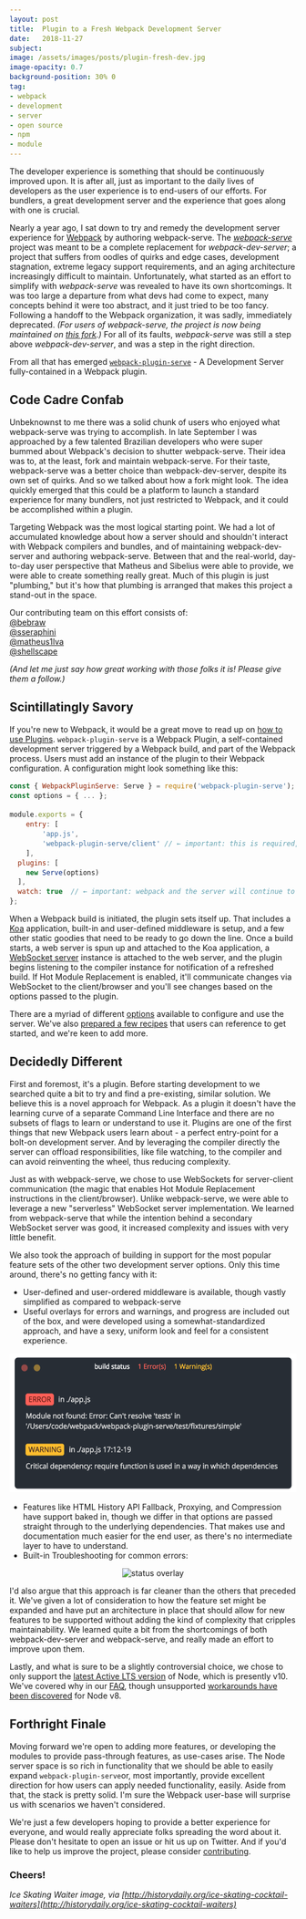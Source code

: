 ```yaml
---
layout: post
title:  Plugin to a Fresh Webpack Development Server
date:   2018-11-27
subject:
image: /assets/images/posts/plugin-fresh-dev.jpg
image-opacity: 0.7
background-position: 30% 0
tag:
- webpack
- development
- server
- open source
- npm
- module
---
```


The developer experience is something that should be continuously improved upon. It is after all, just as important to the daily lives of developers as the user experience is to end-users of our efforts. For bundlers, a great development server and the experience that goes along with one is crucial.

<!-- more -->

Nearly a year ago, I sat down to try and remedy the development server experience for [Webpack](https://www.npmjs.com/package/webpack) by authoring webpack-serve. The _[webpack-serve](https://www.npmjs.com/package/webpack-serve)_ project was meant to be a complete replacement for _webpack-dev-server_; a project that suffers from oodles of quirks and edge cases, development stagnation, extreme legacy support requirements, and an aging architecture increasingly difficult to maintain. Unfortunately, what started as an effort to simplify with _webpack-serve_ was revealed to have its own shortcomings. It was too large a departure from what devs had come to expect, many concepts behind it were too abstract, and it just tried to be too fancy. Following a handoff to the Webpack organization, it was sadly, immediately deprecated. _(For users of webpack-serve, the project is now being maintained on [this fork](https://github.com/shellscape/webpack-serve).)_ For all of its faults, _webpack-serve_ was still a step above _webpack-dev-server_, and was a step in the right direction.

From all that has emerged [`webpack-plugin-serve`](https://github.com/shellscape/webpack-plugin-serve) - A Development Server fully-contained in a Webpack plugin.

## Code Cadre Confab

Unbeknownst to me there was a solid chunk of users who enjoyed what webpack-serve was trying to accomplish. In late September I was approached by a few talented Brazilian developers who were super bummed about Webpack's decision to shutter webpack-serve. Their idea was to, at the least, fork and maintain webpack-serve. For their taste, webpack-serve was a better choice than webpack-dev-server, despite its own set of quirks. And so we talked about how a fork might look. The idea quickly emerged that this could be a platform to launch a standard experience for many bundlers, not just restricted to Webpack, and it could be accomplished within a plugin.

Targeting Webpack was the most logical starting point. We had a lot of accumulated knowledge about how a server should and shouldn't interact with Webpack compilers and bundles, and of maintaining webpack-dev-server and authoring webpack-serve. Between that and the real-world, day-to-day user perspective that Matheus and Sibelius were able to provide, we were able to create something really great. Much of this plugin is just "plumbing," but it's how that plumbing is arranged that makes this project a stand-out in the space.

Our contributing team on this effort consists of:  
  [@bebraw](https://twitter.com/bebraw)  
  [@sseraphini](https://twitter.com/sseraphini)  
  [@matheus1lva](https://twitter.com/matheus1lva)  
  [@shellscape](https://twitter.com/shellscape)  
  
  _(And let me just say how great working with those folks it is! Please give them a follow.)_

## Scintillatingly Savory

If you're new to Webpack, it would be a great move to read up on [how to use Plugins](https://webpack.js.org/concepts/plugins/). `webpack-plugin-serve` is a Webpack Plugin, a self-contained development server triggered by a Webpack build, and part of the Webpack process. Users must add an instance of the plugin to their Webpack configuration. A configuration might look something like this:

```js
const { WebpackPluginServe: Serve } = require('webpack-plugin-serve');
const options = { ... };

module.exports = {
	entry: [
		'app.js',
		'webpack-plugin-serve/client' // ← important: this is required, where the magic happens in the browser
	],
  plugins: [
    new Serve(options)
  ],
  watch: true  // ← important: webpack and the server will continue to run in watch mode
};
```

When a Webpack build is initiated, the plugin sets itself up. That includes a [Koa](https://koajs.com) application, built-in and user-defined middleware is setup, and a few other static goodies that need to be ready to go down the line. Once a build starts, a web server is spun up and attached to the Koa application, a [WebSocket server](https://github.com/websockets/ws) instance is attached to the web server, and the plugin begins listening to the compiler instance for notification of a refreshed build. If Hot Module Replacement is enabled, it'll communicate changes via WebSocket to the client/browser and you'll see changes based on the options passed to the plugin.

There are a myriad of different [options](https://github.com/shellscape/webpack-plugin-serve/blob/master/README.md#options) available to configure and use the server. We've also [prepared a few recipes](https://github.com/shellscape/webpack-plugin-serve/tree/master/recipes) that users can reference to get started, and we're keen to add more.

## Decidedly Different

First and foremost, it's a plugin. Before starting development to we searched quite a bit to try and find a pre-existing, similar solution. We believe this is a novel approach for Webpack. As a plugin it doesn't have the learning curve of a separate Command Line Interface and there are no subsets of flags to learn or understand to use it. Plugins are one of the first things that new Webpack users learn about - a perfect entry-point for a bolt-on development server. And by leveraging the compiler directly the server can offload responsibilities, like file watching, to the compiler and can avoid reinventing the wheel, thus reducing complexity.

Just as with webpack-serve, we chose to use WebSockets for server-client communication (the magic that enables Hot Module Replacement instructions in the client/browser). Unlike webpack-serve, we were able to leverage a new "serverless" WebSocket server implementation. We learned from webpack-serve that while the intention behind a secondary WebSocket server was good, it increased complexity and issues with very little benefit.

We also took the approach of building in support for the most popular feature sets of the other two development server options. Only this time around, there's no getting fancy with it:

- User-defined and user-ordered middleware is available, though vastly simplified as compared to webpack-serve
- Useful overlays for errors and warnings, and progress are included out of the box, and were developed using a somewhat-standardized approach, and have a sexy, uniform look and feel for a consistent experience.

<div align="center">
	<img height="244" src="https://raw.githubusercontent.com/shellscape/webpack-plugin-serve/HEAD/assets/status-overlay.png" alt="status overlay" style="height: 244px !important">
</div>

- Features like HTML History API Fallback, Proxying, and Compression have support baked in, though we differ in that options are passed straight through to the underlying dependencies. That makes use and documentation much easier for the end user, as there's no intermediate layer to have to understand.
- Built-in Troubleshooting for common errors:

<div align="center">
	<img height="300" src="https://raw.githubusercontent.com/shellscape/webpack-plugin-serve/HEAD/assets/404.png" alt="status overlay" style="height: 300px !important">
</div>

I'd also argue that this approach is far cleaner than the others that preceded it. We've given a lot of consideration to how the feature set might be expanded and have put an architecture in place that should allow for new features to be supported without adding the kind of complexity that cripples maintainability. We learned quite a bit from the shortcomings of both webpack-dev-server and webpack-serve, and really made an effort to improve upon them.

Lastly, and what is sure to be a slightly controversial choice, we chose to only support the [latest Active LTS version](https://github.com/nodejs/Release) of Node, which is presently v10. We've covered why in our [FAQ](https://github.com/shellscape/webpack-plugin-serve/blob/master/.github/FAQ.md), though unsupported [workarounds have been discovered](https://github.com/shellscape/webpack-plugin-serve/issues/34) for Node v8.

## Forthright Finale

Moving forward we're open to adding more features, or developing the modules to provide pass-through features, as use-cases arise. The Node server space is so rich in functionality that we should be able to easily expand `webpack-plugin-serve`or, most importantly, provide excellent direction for how users can apply needed functionality, easily. Aside from that, the stack is pretty solid. I'm sure the Webpack user-base will surprise us with scenarios we haven't considered.

We're just a few developers hoping to provide a better experience for everyone, and would really appreciate folks spreading the word about it. Please don't hesitate to open an issue or hit us up on Twitter. And if you'd like to help us improve the project, please consider [contributing](https://github.com/shellscape/webpack-plugin-serve).

### Cheers!

_Ice Skating Waiter image, via [http://historydaily.org/ice-skating-cocktail-waiters](http://historydaily.org/ice-skating-cocktail-waiters)_
